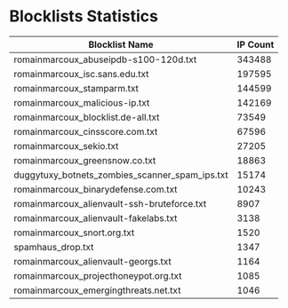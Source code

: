 # Blocklists Statistics
| Blocklist Name | IP Count |
|----|----|
| romainmarcoux_abuseipdb-s100-120d.txt | 343488 |
| romainmarcoux_isc.sans.edu.txt | 197595 |
| romainmarcoux_stamparm.txt | 144599 |
| romainmarcoux_malicious-ip.txt | 142169 |
| romainmarcoux_blocklist.de-all.txt | 73549 |
| romainmarcoux_cinsscore.com.txt | 67596 |
| romainmarcoux_sekio.txt | 27205 |
| romainmarcoux_greensnow.co.txt | 18863 |
| duggytuxy_botnets_zombies_scanner_spam_ips.txt | 15174 |
| romainmarcoux_binarydefense.com.txt | 10243 |
| romainmarcoux_alienvault-ssh-bruteforce.txt | 8907 |
| romainmarcoux_alienvault-fakelabs.txt | 3138 |
| romainmarcoux_snort.org.txt | 1520 |
| spamhaus_drop.txt | 1347 |
| romainmarcoux_alienvault-georgs.txt | 1164 |
| romainmarcoux_projecthoneypot.org.txt | 1085 |
| romainmarcoux_emergingthreats.net.txt | 1046 |
